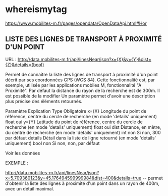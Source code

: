 # whereismytag


https://www.mobilites-m.fr/pages/opendata/OpenDataApi.html#Hor

## LISTE DES LIGNES DE TRANSPORT À PROXIMITÉ D'UN POINT

URL : http://data.mobilites-m.fr/api/linesNear/json?x={X}&y={Y}&dist={Z}&details={bool}

Permet de connaître la liste des lignes de transport à proximité d'un point décrit par ses coordonnées GPS (WGS 84).
Cette fonctionnalité est, par exemple, utilisée par les applications mobiles M, fonctionnalité "A Proximité". Par défaut la distance du rayon de la recherche est de 300m. Il est possible de la modifier
Un paramètre permet d'avoir une description plus précise des éléments retournés.

Paramètre	Explication	Type	Obligatoire
x={X}	Longitude du point de référence, centre du cercle de recherche (en mode 'details' uniquement)	float	oui
y={Y}	Latitude du point de référence, centre du cercle de recherche (en mode 'details' uniquement)	float	oui
dist	Distance, en mètre, du centre de recherche (en mode 'details' uniquement)	int	non
Si non, 300 par défaut
details	Détail dans la liste de ligne retourné (en mode 'details' uniquement)	bool	non
Si non, non, par défaut

Voir les données 

EXEMPLE :


http://data.mobilites-m.fr/api/linesNear/json?x=5.709360123&y=45.176494599999984&dist=400&details=true -- permet d'obtenir la liste des lignes à proximité d'un point dans un rayon de 400m, avec un détail maximal.
